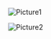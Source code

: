 ![Picture1](https://github.com/dharunrajesh/loan-customer-analysis-by-mysql/assets/87368873/aa1c2fec-c78c-426b-9ab7-a4280d888cac)


![Picture2](https://github.com/dharunrajesh/loan-customer-analysis-by-mysql/assets/87368873/f2d80aa7-1d18-462a-91fb-7cc1d9973638)
